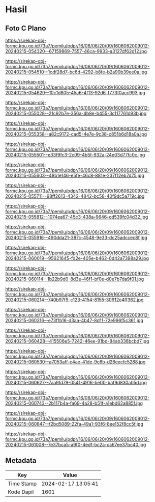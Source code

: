 # Hasil

## Foto C Plano

https://sirekap-obj-formc.kpu.go.id/73a7/pemilu/pdpr/16/06/06/20/09/1606062009012-20240215-054320--67159869-7557-46ca-9933-a3127df62d12.jpg

https://sirekap-obj-formc.kpu.go.id/73a7/pemilu/pdpr/16/06/06/20/09/1606062009012-20240215-054510--1cdf28d7-bc6d-4292-b8fe-b2a90b39ee0a.jpg

https://sirekap-obj-formc.kpu.go.id/73a7/pemilu/pdpr/16/06/06/20/09/1606062009012-20240215-054620--10c1d805-45a6-4f13-92d6-f773f0acc993.jpg

https://sirekap-obj-formc.kpu.go.id/73a7/pemilu/pdpr/16/06/06/20/09/1606062009012-20240215-055028--21c92b7e-356a-4b8e-b455-3c117761d93b.jpg

https://sirekap-obj-formc.kpu.go.id/73a7/pemilu/pdpr/16/06/06/20/09/1606062009012-20240215-055358--a82c9172-cad5-4e7e-9c38-c851b6d18a0a.jpg

https://sirekap-obj-formc.kpu.go.id/73a7/pemilu/pdpr/16/06/06/20/09/1606062009012-20240215-055501--e33f9fc3-2c09-4b5f-932a-24e03d77fc0c.jpg

https://sirekap-obj-formc.kpu.go.id/73a7/pemilu/pdpr/16/06/06/20/09/1606062009012-20240215-055603--48b1e146-e5fe-46c8-881e-237f12eb7d75.jpg

https://sirekap-obj-formc.kpu.go.id/73a7/pemilu/pdpr/16/06/06/20/09/1606062009012-20240215-055711--98ff2613-4342-4842-bc58-40f9dc5a719c.jpg

https://sirekap-obj-formc.kpu.go.id/73a7/pemilu/pdpr/16/06/06/20/09/1606062009012-20240215-055812--1074ea67-45c3-438a-9646-cd539fc04d32.jpg

https://sirekap-obj-formc.kpu.go.id/73a7/pemilu/pdpr/16/06/06/20/09/1606062009012-20240215-055916--490dda21-387c-4548-9e33-dc25adccec8f.jpg

https://sirekap-obj-formc.kpu.go.id/73a7/pemilu/pdpr/16/06/06/20/09/1606062009012-20240215-060019--95621645-fd2e-405e-b462-0d42a7398a29.jpg

https://sirekap-obj-formc.kpu.go.id/73a7/pemilu/pdpr/16/06/06/20/09/1606062009012-20240215-060114--1b22b9d0-8d3e-46f1-bf0e-d0e7b7da9f01.jpg

https://sirekap-obj-formc.kpu.go.id/73a7/pemilu/pdpr/16/06/06/20/09/1606062009012-20240215-060214--740b97f9-c123-4154-8155-30912e4ff362.jpg

https://sirekap-obj-formc.kpu.go.id/73a7/pemilu/pdpr/16/06/06/20/09/1606062009012-20240215-060316--e73f1b16-d3aa-4b47-8d11-72e996f5c361.jpg

https://sirekap-obj-formc.kpu.go.id/73a7/pemilu/pdpr/16/06/06/20/09/1606062009012-20240215-060428--415506e5-7242-46ee-91bd-84ab336bcbd7.jpg

https://sirekap-obj-formc.kpu.go.id/73a7/pemilu/pdpr/16/06/06/20/09/1606062009012-20240215-060530--a7053aff-c4ae-41de-9c6b-d26eecfc5288.jpg

https://sirekap-obj-formc.kpu.go.id/73a7/pemilu/pdpr/16/06/06/20/09/1606062009012-20240215-060627--7aa9fd79-0541-4916-be00-baf9d830a05d.jpg

https://sirekap-obj-formc.kpu.go.id/73a7/pemilu/pdpr/16/06/06/20/09/1606062009012-20240215-060743--2b117b4a-fa69-4a28-b51f-a1ebd62a885f.jpg

https://sirekap-obj-formc.kpu.go.id/73a7/pemilu/pdpr/16/06/06/20/09/1606062009012-20240215-060847--f2bd5089-22fa-49a1-93f6-8ee152f8cc5f.jpg

https://sirekap-obj-formc.kpu.go.id/73a7/pemilu/pdpr/16/06/06/20/09/1606062009012-20240215-061008--7e37bca5-a9f0-4edf-bc2a-ca67ee37bc40.jpg


## Metadata

| Key        | Value               |
| ---------- | ------------------- |
| Time Stamp | 2024-02-17 13:05:41 |
| Kode Dapil | 1601                |



